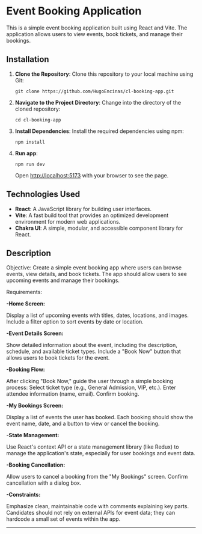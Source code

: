 # Event Booking Application

This is a simple event booking application built using React and Vite. The application allows users to view events, book tickets, and manage their bookings.

## Installation

1. **Clone the Repository**: Clone this repository to your local machine using Git:

   ```
   git clone https://github.com/HugoEncinas/cl-booking-app.git
   ```

2. **Navigate to the Project Directory**: Change into the directory of the cloned repository:

   ```
   cd cl-booking-app
   ```

3. **Install Dependencies**: Install the required dependencies using npm:

   ```
   npm install
   ```

4. **Run app**:
   ```
   npm run dev
   ```
   Open [http://localhost:5173](http://localhost:5173) with your browser to see the page.

## Technologies Used

- **React**: A JavaScript library for building user interfaces.
- **Vite**: A fast build tool that provides an optimized development environment for modern web applications.
- **Chakra UI**: A simple, modular, and accessible component library for React.

## Description

Objective: Create a simple event booking app where users can browse events, view details, and book tickets. The app should allow users to see upcoming events and manage their bookings.

Requirements:

**-Home Screen:**

Display a list of upcoming events with titles, dates, locations, and images.
Include a filter option to sort events by date or location.

**-Event Details Screen:**

Show detailed information about the event, including the description, schedule, and available ticket types.
Include a "Book Now" button that allows users to book tickets for the event.

**-Booking Flow:**

After clicking "Book Now," guide the user through a simple booking process:
Select ticket type (e.g., General Admission, VIP, etc.).
Enter attendee information (name, email).
Confirm booking.

**-My Bookings Screen:**

Display a list of events the user has booked.
Each booking should show the event name, date, and a button to view or cancel the booking.

**-State Management:**

Use React's context API or a state management library (like Redux) to manage the application's state, especially for user bookings and event data.

**-Booking Cancellation:**

Allow users to cancel a booking from the "My Bookings" screen.
Confirm cancellation with a dialog box.

**-Constraints:**

Emphasize clean, maintainable code with comments explaining key parts.
Candidates should not rely on external APIs for event data; they can hardcode a small set of events within the app.

---
